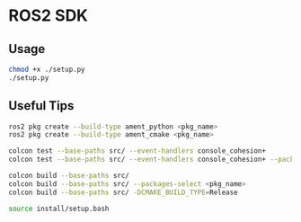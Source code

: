 # ROS2 SDK

## Usage

```sh
chmod +x ./setup.py
./setup.py
```

## Useful Tips

```sh
ros2 pkg create --build-type ament_python <pkg_name>
ros2 pkg create --build-type ament_cmake <pkg_name>
```

```sh
colcon test --base-paths src/ --event-handlers console_cohesion+
colcon test --base-paths src/ --event-handlers console_cohesion+ --packages-select <pkg_name>
```

```sh
colcon build --base-paths src/
colcon build --base-paths src/ --packages-select <pkg_name>
colcon build --base-paths src/ -DCMAKE_BUILD_TYPE=Release
```

```sh
source install/setup.bash
```
